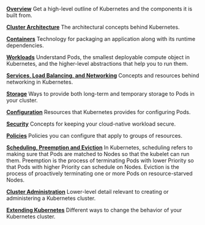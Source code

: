 [**Overview**](./Overview/README.md)
Get a high-level outline of Kubernetes and the components it is built from.

[**Cluster Architecture**]()
The architectural concepts behind Kubernetes.

[**Containers**]()
Technology for packaging an application along with its runtime dependencies.

[**Workloads**]()
Understand Pods, the smallest deployable compute object in Kubernetes, and the higher-level abstractions that help you to run them.

[**Services, Load Balancing, and Networking**](https://github.com/davincizhao/Education/blob/main/CloudComputing/CloudDevOpsEngineer/06_K8S_concepts/Services_LoadBalancing_Networking/README.md)
Concepts and resources behind networking in Kubernetes.

[**Storage**]()
Ways to provide both long-term and temporary storage to Pods in your cluster.

[**Configuration**]()
Resources that Kubernetes provides for configuring Pods.

[**Security**]()
Concepts for keeping your cloud-native workload secure.

[**Policies**]()
Policies you can configure that apply to groups of resources.

[**Scheduling, Preemption and Eviction**]()
In Kubernetes, scheduling refers to making sure that Pods are matched to Nodes so that the kubelet can run them. Preemption is the process of terminating Pods with lower Priority so that Pods with higher Priority can schedule on Nodes. Eviction is the process of proactively terminating one or more Pods on resource-starved Nodes.

[**Cluster Administration**]()
Lower-level detail relevant to creating or administering a Kubernetes cluster.

[**Extending Kubernetes**]()
Different ways to change the behavior of your Kubernetes cluster.





